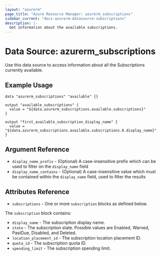 ```yaml
---
layout: "azurerm"
page_title: "Azure Resource Manager: azurerm_subscriptions"
sidebar_current: "docs-azurerm-datasource-subscriptions"
description: |-
  Get information about the available subscriptions.
---
```


# Data Source: azurerm_subscriptions

Use this data source to access information about all the Subscriptions currently available.

## Example Usage

```hcl
data "azurerm_subscriptions" "available" {}

output "available_subscriptions" {
  value = "${data.azurerm_subscriptions.available.subscriptions}"
}

output "first_available_subscription_display_name" {
  value = "${data.azurerm_subscriptions.available.subscriptions.0.display_name}"
}
```

## Argument Reference

* `display_name_prefix` - (Optional) A case-insensitive prefix which can be used to filter on the `display_name` field
* `display_name_contains` - (Optional) A case-insensitive value which must be contained within the `display_name` field, used to filter the results

## Attributes Reference

* `subscriptions` - One or more `subscription` blocks as defined below.

The `subscription` block contains:

* `display_name` - The subscription display name.
* `state` - The subscription state. Possible values are Enabled, Warned, PastDue, Disabled, and Deleted.
* `location_placement_id` - The subscription location placement ID.
* `quota_id` - The subscription quota ID.
* `spending_limit` - The subscription spending limit.
